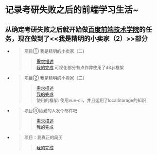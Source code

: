 记录考研失败之后的前端学习生活~
===
从确定考研失败之后就开始做<a href="http://ife.baidu.com/">百度前端技术学院</a>的任务，现在做到了<<我是精明的小卖家（2）>>部分
---
 *  >项目① 我是精明的小卖家（二)
    >> [需求描述](http://ife.baidu.com/course/detail/id/55)<br>
    >>[我的完成](https://suoaiyisheng.github.io/Just-for-fun/%E7%B2%BE%E6%98%8E%E7%9A%84%E5%B0%8F%E5%8D%96%E5%AE%B6/layout.HTML)
  可视化部分有点作弊使用了d3.js框架
 *  >项目② 我是精明的小卖家（三）
    >> [需求描述](http://ife.baidu.com/course/detail/id/56)<br>
    >> [我的完成](https://suoaiyisheng.github.io/Just-for-fun//seller/dist/index.html)<br>
    >> 使用的框架: 使用vue-cli，并且运用了localStorage的知识
* > 项目③给爱的人发个邮件吧
  >>[需求描述](http://ife.baidu.com/course/detail/id/52)<br>
  >>[我的完成](https://suoaiyisheng.github.io/Just-for-fun/task28-30/task.html)
* >项目：我真正的简历
  >>[我的完成](https://suoaiyisheng.github.io/Just-for-fun//%E7%AE%80%E5%8E%86/%E7%AE%80%E5%8E%86.html)
